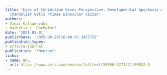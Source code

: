 ```yaml
---
title: 'Loss of Inhibition Gives Perspective: Developmental Apoptosis of GABAergic
  Chandelier Cells Primes Binocular Vision'
authors:
- Danai Katsanevaki
- Nathalie L. Rochefort
date: '2021-01-01'
publishDate: '2025-06-26T16:48:35.342775Z'
publication_types:
- article-journal
publication: '*Neuron*'
links:
- name: URL
  url: https://www.cell.com/neuron/fulltext/S0896-6273(21)00032-5
---
```

